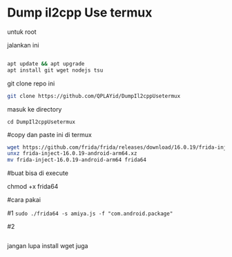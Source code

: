 # Dump il2cpp Use termux 

untuk root 

jalankan ini 

```bash

apt update && apt upgrade
apt install git wget nodejs tsu
```

git clone repo ini 
```bash
git clone https://github.com/QPLAYid/DumpIl2cppUsetermux
``` 
masuk ke directory 
```
cd DumpIl2cppUsetermux 
```

#copy dan paste ini di termux 


```bash
wget https://github.com/frida/frida/releases/download/16.0.19/frida-inject-16.0.19-android-arm64.xz
unxz frida-inject-16.0.19-android-arm64.xz
mv frida-inject-16.0.19-android-arm64 frida64
```

#buat bisa di execute 

chmod +x frida64



#cara pakai 

#1 
```sudo ./frida64 -s amiya.js -f "com.android.package" ```



#2 
``` sudo ./frida64 -s amiya.js -p 30347

``` 
jangan lupa install wget juga

















